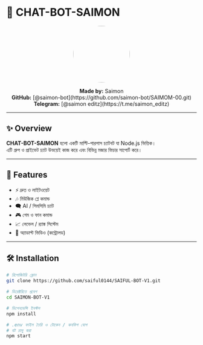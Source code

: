 # 🤖 CHAT-BOT-SAIMON

<p align="center">
  <img src="https://i.imgur.com/pnKR32G.jpeg" width="150" height="150" style="border-radius:50%;">
</p>

<p align="center">
  <strong>Made by:</strong> Saimon<br>
  <strong>GitHub:</strong> [@saimon-bot](https://github.com/saimon-bot/SAIMOM-00.git)<br>
  <strong>Telegram:</strong> [@saimon editz](https://t.me/saimon_editz)
</p>

---

## ✨ Overview
**CHAT-BOT-SAIMON** হলো একটি মাল্টি-পারপাস চ্যাটবট যা Node.js ভিত্তিক।  
এটি গ্রুপ ও প্রাইভেট চ্যাট উভয়েই কাজ করে এবং বিভিন্ন মজার ফিচার সাপোর্ট করে।

---

## 🚀 Features

- ⚡ দ্রুত ও লাইটওয়েট  
- 🎶 মিউজিক প্লে কমান্ড  
- 🗨️ AI / সিমসিমি চ্যাট  
- 🎮 গেম ও ফান কমান্ড  
- 📈 লেভেল / র‍্যাঙ্ক সিস্টেম  
- 🔞 অ্যাডাল্ট ভিডিও (কন্ট্রোলড)  

---

## 🛠 Installation

```bash
# রিপোজিটরি ক্লোন
git clone https://github.com/saiful0144/SAIFUL-BOT-V1.git

# ডিরেক্টরিতে প্রবেশ
cd SAIMON-BOT-V1

# ডিপেনডেন্সি ইনস্টল
npm install

# .env ফাইল তৈরি ও টোকেন / কনফিগ যোগ
# বট চালু করা
npm start
